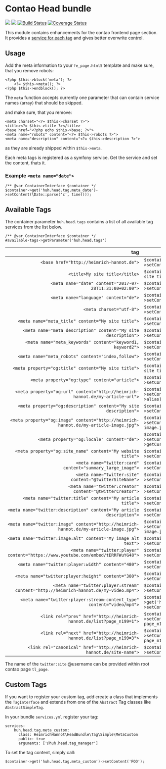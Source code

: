 # Contao Head bundle

[![](https://img.shields.io/packagist/v/heimrichhannot/contao-head-bundle.svg)](https://packagist.org/packages/heimrichhannot/contao-head-bundle)
[![](https://img.shields.io/packagist/dt/heimrichhannot/contao-head-bundle.svg)](https://packagist.org/packages/heimrichhannot/contao-head-bundle)
[![Build Status](https://travis-ci.org/heimrichhannot/contao-head-bundle.svg?branch=master)](https://travis-ci.org/heimrichhannot/contao-head-bundle)
[![Coverage Status](https://coveralls.io/repos/github/heimrichhannot/contao-head-bundle/badge.svg?branch=master)](https://coveralls.io/github/heimrichhannot/contao-head-bundle?branch=master)

This module contains enhancements for the contao frontend page <head> section. It provides a [service for each tag](#available-tags) and gives better overwrite control.

## Usage

Add the meta information to your `fe_page.html5` template and make sure, that you remove robots:

```
<?php $this->block('meta'); ?>
    <?= $this->meta(); ?>
<?php $this->endblock(); ?>
```
The `meta` function accepts currently one parameter that can contain service names (array) that should be skipped.


and make sure, that you remove:

```
<meta charset="<?= $this->charset ?>">
<title><?= $this->title ?></title>
<base href="<?php echo $this->base; ?>">
<meta name="robots" content="<?= $this->robots ?>">
<meta name="description" content="<?= $this->description ?>">
```

as they are already shipped within `$this->meta`.

Each meta tags is registered as a symfony service. Get the service and set the content, thats it.

### Example `<meta name="date">`

```
/** @var ContainerInterface $container */
$container->get('huh.head.tag.meta_date')->setContent(\Date::parse('c', time()));
```

## Available Tags

The container parameter `huh.head.tags` contains a list of all available tag services from the list below. 

```
/** @var ContainerInterface $container */
#available-tags->getParameter('huh.head.tags')
```

| tag | setter |
|----:|--------|
| `<base href="http://heimrich-hannot.de">` | `$container->get('huh.head.tag.base')->setContent(\Environment::get('base'))`  |
| `<title>My site title</title>` | `$container->get('huh.head.tag.title')->setContent('My site title')`  |
| `<meta name="date" content="2017-07-28T11:31:00+02:00">` | `$container->get('huh.head.tag.title')->setContent(\Date::parse('c', time()))`  |
| `<meta name="language" content="de">` | `$container->get('huh.head.tag.meta_language')->setContent($container->get('translator')->getLocale())` |
| `<meta charset="utf-8">` | `$container->get('huh.head.tag.meta_charset')->setContent(\Config::get('characterSet'))`  |
| `<meta name="meta_title" content="My site title">` | `$container->get('huh.head.tag.meta_title')->setContent('My site title')`  |
| `<meta name="meta_description" content="My site description">` | `$container->get('huh.head.tag.meta_title')->setContent('My site title')`  |
| `<meta name="meta_keywords" content="keyword1, keyword2">` | `$container->get('huh.head.tag.meta_keywords')->setContent('keyword1, keyword2')`  |
| `<meta name="meta_robots" content="index,follow">` | `$container->get('huh.head.tag.meta_robots')->setContent('index,follow')`  |
| `<meta property="og:title" content="My site title">` | `$container->get('huh.head.tag.og_title')->setContent('My site title')`  |
| `<meta property="og:type" content="article">` | `$container->get('huh.head.tag.og_type')->setContent('article')`  |
| `<meta property="og:url" content="http://heimrich-hannot.de/my-article-url">` | `$container->get('huh.head.tag.og_url')->setContent(\Environment::get('url') . '/' . $this->alias)`  |
| `<meta property="og:description" content="My site description">` | `$container->get('huh.head.tag.og_description')->setContent('My site description')`  |
| `<meta property="og:image" content="http://heimrich-hannot.de/my-article-image.jpg">` | `$container->get('huh.head.tag.og_image')->setContent('http://heimrich-hannot.de/my-article-image.jpg')`  |
| `<meta property="og:locale" content="de">` | `$container->get('huh.head.tag.og_locale')->setContent($container->get('request_stack')->getCurrentRequest()->getLocale())`  |
| `<meta property="og:site_name" content="My website title">` | `$container->get('huh.head.tag.og_site_name')->setContent('My website title')`  |
| `<meta name="twitter:card" content="summary_large_image">` | `$container->get('huh.head.tag.twitter_card')->setContent('summary_large_image')`  |
| `<meta name="twitter:site" content="@twitterSiteName">` | `$container->get('huh.head.tag.twitter_site')->setContent('@twitterSiteName')`  |
| `<meta name="twitter:creator" content="@twitterCreator">` | `$container->get('huh.head.tag.twitter_creator')->setContent('@twitterCreator')`  |
| `<meta name="twitter:title" content="My article title">` | `$container->get('huh.head.tag.twitter_title')->setContent('My article title')`  |
| `<meta name="twitter:description" content="My article description">` | `$container->get('huh.head.tag.twitter_description')->setContent('My article description')`  |
| `<meta name="twitter:image" content="http://heimrich-hannot.de/my-article-image.jpg">` | `$container->get('huh.head.tag.twitter_image')->setContent('http://heimrich-hannot.de/my-article-image.jpg')`  |
| `<meta name="twitter:image:alt" content="My image alt text">` | `$container->get('huh.head.tag.twitter_image_alt')->setContent('My image alt text')`  |
| `<meta name="twitter:player" content="https://www.youtube.com/embed/tERRFWuYG48">` | `$container->get('huh.head.tag.twitter_player')->setContent('https://www.youtube.com/embed/tERRFWuYG48')`  |
| `<meta name="twitter:player:width" content="480">` | `$container->get('huh.head.tag.twitter_player_width')->setContent('480')`  |
| `<meta name="twitter:player:height" content="300">` | `$container->get('huh.head.tag.twitter_player_height')->setContent('300')`  |
| `<meta name="twitter:player:stream" content="http://heimrich-hannot.de/my-video.mp4">` | `$container->get('huh.head.tag.twitter_player_stream')->setContent('http://heimrich-hannot.de/my-video.mp4')`  |
| `<meta name="twitter:player:stream:content_type" content="video/mp4">` | `$container->get('huh.head.tag.twitter_player_stream_content_type')->setContent('video/mp4')`  |
| `<link rel="prev" href="http://heimrich-hannot.de/list?page_n199=1">` | `$container->get('huh.head.tag.link_prev')->setContent('http://heimrich-hannot.de/list?page_n199=1')`  |
| `<link rel="next" href="http://heimrich-hannot.de/list?page_n199=3">` | `$container->get('huh.head.tag.link_next')->setContent('http://heimrich-hannot.de/list?page_n199=3')`  |
| `<link rel="canonical" href="http://heimrich-hannot.de/site-name">` | `$container->get('huh.head.tag.link_canonical')->setContent('http://heimrich-hannot.de/site-name')`  |


The name of the `twitter:site` @username can be provided within root contao page `tl_page`.

## Custom Tags

If you want to register your custom tag, add create a class that implements the `TagInterface` and extends from one of the `Abstract` Tag classes like `AbstractSimpleTag`.

In your bundle `services.yml` register your tag:

```
services:
    huh.head.tag.meta_custom:
      class: HeimrichHannot\HeadBundle\Tag\Simple\MetaCustom
      public: true
      arguments: ['@huh.head.tag_manager']
```

To set the tag content, simply call:

```
$container->get('huh.head.tag.meta_custom')->setContent('FOO');
```
